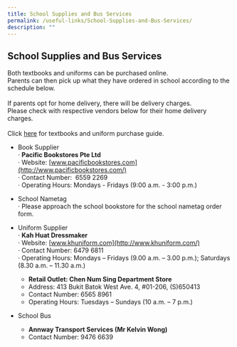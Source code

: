 ```yaml
---
title: School Supplies and Bus Services
permalink: /useful-links/School-Supplies-and-Bus-Services/
description: ""
---
```

## School Supplies and Bus Services

Both textbooks and uniforms can be purchased online.<br>
Parents can then pick up what they have ordered in school according to the schedule below.<br><br>
If parents opt for home delivery, there will be delivery charges.<br>
Please check with respective vendors below for their home delivery charges.<br><br>
Click [here](https://stanthonyspri.moe.edu.sg/purchase-guide) for textbooks and uniform purchase guide.

*   Book Supplier<br>
   ·          **Pacific Bookstores Pte Ltd**<br>
    ·          Website: [www.pacificbookstores.com](http://www.pacificbookstores.com/)<br>
    ·        Contact Number:  6559 2269<br>
 ·        Operating Hours:  Mondays - Fridays (9:00 a.m. - 3:00 p.m.)

*   School Nametag<br>
     ·       Please approach the school bookstore for the school nametag order form.

*   Uniform Supplier<br>
     ·          **Kah Huat Dressmaker**<br>
     ·          Website: [www.khuniform.com](http://www.khuniform.com/)<br>
     ·          Contact Number: 6479 6811<br>
     ·          Operating Hours:  Mondays – Fridays (9.00 a.m. – 3.00 p.m.); Saturdays (8.30 a.m. – 11.30 a.m.)
    *   **Retail Outlet: Chen Num Sing Department Store**
    *   Address: 413 Bukit Batok West Ave. 4, #01-206, (S)650413
    *   Contact Number: 6565 8961
    *   Operating Hours: Tuesdays – Sundays (10 a.m. – 7 p.m.)

*   School Bus
    *   **Annway Transport Services (Mr Kelvin Wong)**
    *   Contact Number: 9476 6639
